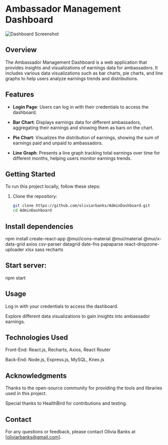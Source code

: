 # Ambassador Management Dashboard

![Dashboard Screenshot](dashboard-screenshot.png)

## Overview

The Ambassador Management Dashboard is a web application that provides insights and visualizations of earnings data for ambassadors. It includes various data visualizations such as bar charts, pie charts, and line graphs to help users analyze earnings trends and distributions.

## Features

- **Login Page**: Users can log in with their credentials to access the dashboard.

- **Bar Chart**: Displays earnings data for different ambassadors, aggregating their earnings and showing them as bars on the chart.

- **Pie Chart**: Visualizes the distribution of earnings, showing the sum of earnings paid and unpaid to ambassadors.

- **Line Graph**: Presents a line graph tracking total earnings over time for different months, helping users monitor earnings trends.

## Getting Started

To run this project locally, follow these steps:

1. Clone the repository:
   ```bash
   git clone https://github.com/oliviarbanks/AdminDashboard.git
   cd AdminDashboard

## Install dependencies

npm install create-react-app @mui/icons-material @mui/material @mui/x-data-grid axios csv-parser datagrid date-fns papaparse react-dropzone-uploader xlsx sass recharts 

## Start server:

npm start

## Usage 

Log in with your credentials to access the dashboard.

Explore different data visualizations to gain insights into ambassador earnings.

## Technologies Used

Front-End: React.js, Recharts, Axios, React Router

Back-End: Node.js, Express.js, MySQL, Knex.js

## Acknowledgments

Thanks to the open-source community for providing the tools and libraries used in this project.

Special thanks to HealthBird for contributions and testing.

## Contact

For any questions or feedback, please contact Olivia Banks at [oliviarbanks@gmail.com].

